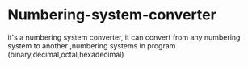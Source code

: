 # Numbering-system-converter
it's a numbering system converter, it can convert from any numbering system to another ,numbering systems in program (binary,decimal,octal,hexadecimal)
